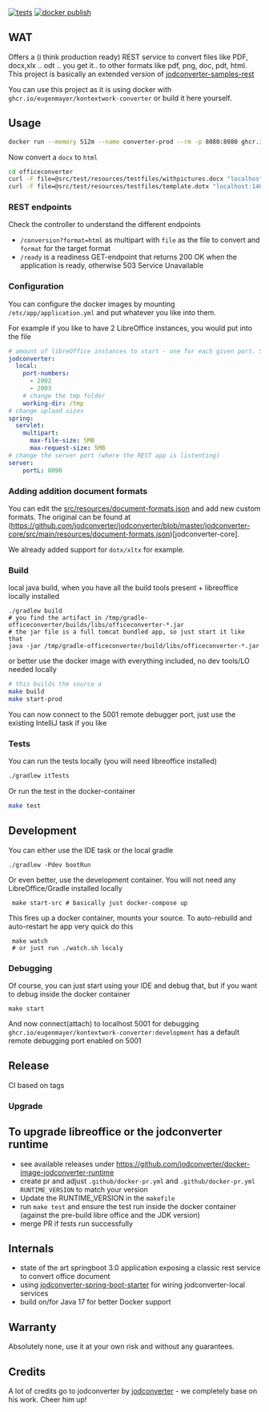[![tests](https://github.com/EugenMayer/officeconverter/actions/workflows/tests.yml/badge.svg)](https://github.com/EugenMayer/officeconverter/actions/workflows/tests.yml)
[![docker publish](https://github.com/EugenMayer/officeconverter/actions/workflows/docker-publish.yml/badge.svg)](https://github.com/EugenMayer/officeconverter/actions/workflows/docker-publish.yml)
## WAT

Offers a (i think production ready) REST service to convert files like PDF, docx,xlx .. odt .. you get it.. to other formats like pdf, png, doc, pdt, html.
This project is basically an extended version of [jodconverter-samples-rest](https://github.com/jodconverter/jodconverter-samples/tree/main/samples/spring-boot-rest)

You can use this project as it is using docker with `ghcr.io/eugenmayer/kontextwork-converter` or build it here yourself.


## Usage

```bash
docker run --memory 512m --name converter-prod --rm -p 8080:8080 ghcr.io/eugenmayer/kontextwork-converter:production
```

Now convert a `docx` to `html`
```bash
cd officeconverter
curl -F file=@src/test/resources/testfiles/withpictures.docx "localhost:14080/conversion?format=html" -o /tmp/test.html
curl -F file=@src/test/resources/testfiles/template.dotx "localhost:14080/conversion?format=html" -o /tmp/test.html
```

### REST endpoints

Check the controller to understand the different endpoints

-  `/conversion?format=html` as multipart with `file` as the file to convert and `format` for the target format
- `/ready` is a readiness GET-endpoint that returns 200 OK when the application is ready, otherwise 503 Service Unavailable


### Configuration

You can configure the docker images by mounting `/etc/app/application.yml` and put whatever you like into them.

For example if you like to have 2 LibreOffice instances, you would put into the file

```yaml
# amount of libreOffice instances to start - one for each given port. So this means 2
jodconverter:
  local:
    port-numbers: 
      - 2002
      - 2003
    # change the tmp folder
    working-dir: /tmp
# change upload sizes
spring:
  servlet:
    multipart:
      max-file-size: 5MB
      max-request-size: 5MB
# change the server port (where the REST app is listenting)
server:
    portL: 8090
```

### Adding addition document formats

You can edit the [src/resources/document-formats.json](src/resources/document-formats.json) and add new custom formats.
The original can be found at (https://github.com/jodconverter/jodconverter/blob/master/jodconverter-core/src/main/resources/document-formats.json)[jodconverter-core].

We already added support for `dotx/xltx` for example.

### Build

local java build, when you have all the build tools present + libreoffice locally installed

    ./gradlew build
    # you find the artifact in /tmp/gradle-officeconverter/builds/libs/officeconverter-*.jar
    # the jar file is a full tomcat bundled app, so just start it like that
    java -jar /tmp/gradle-officeconverter/build/libs/officeconverter-*.jar

or better use the docker image with everything included, no dev tools/LO needed locally

```bash
# this builds the source a
make build
make start-prod
```

You can now connect to the 5001 remote debugger port, just use the existing IntelliJ task if you like

### Tests

You can run the tests locally (you will need libreoffice installed)

```bash
./gradlew itTests
```

Or run the test in the docker-container

```bash
make test
```

## Development

You can either use the IDE task or the local gradle

    ./gradlew -Pdev bootRun

Or even better, use the development container. You will not need any LibreOffice/Gradle installed locally

     make start-src # basically just docker-compose up

This fires up a docker container, mounts your source. To auto-rebuild and auto-restart he app very quick do this

     make watch
     # or just run ./watch.sh localy

### Debugging

Of course, you can just start using your IDE and debug that, but if you want to debug inside the docker container

    make start

And now connect(attach) to localhost 5001 for debugging `ghcr.io/eugenmayer/kontextwork-converter:development` has a default remote
debugging port enabled on 5001


## Release

CI based on tags

### Upgrade

To upgrade libreoffice or the jodconverter runtime
 - 
 - see available releases under https://github.com/jodconverter/docker-image-jodconverter-runtime
 - create pr and adjust `.github/docker-pr.yml` and `.github/docker-pr.yml` `RUNTIME_VERSION` to match your version
 - Update the RUNTIME_VERSION in the `makefile`
 - run `make test` and ensure the test run inside the docker container (against the pre-build libre office and the JDK version)
 - merge PR if tests run successfully

## Internals

- state of the art springboot 3.0 application exposing a classic rest service to convert office document
- using [jodconverter-spring-boot-starter](https://github.com/jodconverter/jodconverter/tree/master/jodconverter-spring-boot-starter) for wiring jodconverter-local services
- build on/for Java 17 for better Docker support

## Warranty

Absolutely none, use it at your own risk and without any guarantees.

## Credits

A lot of credits go to jodconverter by [jodconverter](https://github.com/jodconverter/jodconverter) - we completely base on his work. Cheer him up!
